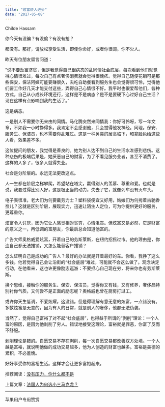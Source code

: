 ```yaml
---
title: "炫富使人进步"
date: "2017-05-08"
---
```


Childe Hassam

你今天有没骗？有没偷？有没有抢？

都没有。那好，请放松享受生活，即使你命好，或者你很阔。你不欠人。

昨天有位朋友留言问道：

“说不要劫富济贫，但是我觉得自己很病态的乱同情社会底层，每次看到他们就觉得心情很难过，每次自己有点奢侈消费就会觉得很愧疚。觉得自己随便花销可是那些保安，保洁阿姨可能要赚很久，去吃自助餐看到服务生也会觉得很可怜，觉得他们要工作好几天才能支付这些，弄得自己心情很不好。我平时也很爱帮他们，各种方式。自己从小成长环境还行，这样是不是病态？是不是要硬下心过好自己生活？现在这样有点影响到我的生活了。”

这是病态。  

一是别人不需要你无来由的同情。马化腾突然来同情我：你好可怜呀，写一年文章，不如我一小时挣得多。我肯定不会感谢他，只会觉得他发神经。同理，保安、服务生、保洁员，也不需要你乱难过。这是一种另类的居高临下，和拿脸色给这些人看，效果差不多。

这位提问的朋友，我觉得是善良的。她为别人达不到自己的生活水准感到悲伤。这种悲伤的极端后果是，她厌恶自己的财富，为了不看见服务业者，甚至不消费了。这样的人多了，很多人就得失业。

社会是分阶层的。永远无法更改这点。

人一生都在阶层之梯攀爬，希望站在塔尖，赢得别人的羡慕、尊重和爱。也就是说，我要过得比别人好，这是极正当的动力，失去了它，就像列车没有火车头。

电子表很准，老大们为何要戴劳力士？塑料袋便宜又好用，姑娘们为何挎着古驰香奈儿？这就是区别阶层，展现实力，迅速让陌生人定位，可为你提供更好的服务，更尊重你。

炫富令人讨厌，因为它让人感觉相对贫穷，心情沮丧。但炫富又是必然，它是财富的意义之一，再低调的富朋友，你最后总会知道他富的。

广告大师奥格威爱炫富，开着自己的劳斯莱斯，在纽约招摇过市。他的理由是，你连自己都无法推销，又怎么能替客户推销？

怎么证明自己是成功的广告人？最好的办法就是开着最好的车。你看，我挣了这么多钱。他若觉得自己会让沿街的“社会底层”难过，可能就不会这么做了。观念决定行动，在他看来，这也许更像励志巡游：不要担心自己现在穷，将来你也有劳斯莱斯。

换个思维，接触你的服务生、保安、保洁员，觉得你又有钱，又有修养，奢侈品特别衬你气质，又何尝不是正面的励志呢？奥格威也曾在厨房打过工。

或许你天生低调，不爱炫耀，这没错。但是得理解有意无意的炫富，一点错没有。多数炫富是无意的，因为有人的日常，就是别人的奢侈，他都无法伪装。

当然了，觉得自己富裕了对不起“社会底层”，也得益于所谓的“剥削”理论：一个人富的原因，是因为他剥削了穷人。错误地接受这理论，富裕就是罪恶，你富了反而不舒服。

剥削理论是错的。自愿交易不存在剥削，每一次自愿交易都改善双方处境。一个人越是富裕，就说明他做的成功交易越多，他为人创造的财富也越多。富裕是美德的累积，不必羞愧。

好好享受你的富裕生活。这样才会让更多富裕起来。

推荐阅读：[没有压力，你什么都不是](http://mp.weixin.qq.com/s?__biz=MjM5NDU0Mjk2MQ==&mid=2651622921&idx=1&sn=c49687a40611eb41e83651badd7c4797&chksm=bd7e0a178a09830151c21d3f52c9839ad0bcee5e789f957dfe562c4d21647c6cd0e1456d2afa&scene=21#wechat_redirect)

上篇文章：[法国人为何选小三马克龙？](http://mp.weixin.qq.com/s?__biz=MjM5NDU0Mjk2MQ==&mid=2651623027&idx=1&sn=b7df6b404e8931c2700a87fb56506ce7&chksm=bd7e0a6d8a09837b9d37ca2519b3a5e6a3a47830b9f37b432e3a55812b185e487210ff2086e7&scene=21#wechat_redirect)

* * *

苹果用户专用赞赏
